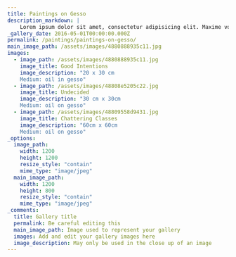 ```yaml
---
title: Paintings on Gesso
description_markdown: |
    Lorem ipsum dolor sit amet, consectetur adipisicing elit. Maxime voluptate, dicta ex incidunt harum id vitae itaque alias voluptates pariatur! Aliquid expedita rerum autem vel est pariatur, quibusdam consectetur, aliquam!
_gallery_date: 2016-05-01T00:00:00.000Z
permalink: /paintings/paintings-on-gesso/
main_image_path: /assets/images/4880888935c11.jpg
images:
  - image_path: /assets/images/4880888935c11.jpg
    image_title: Good Intentions
    image_description: "20 x 30 cm
    Medium: oil in gesso"
  - image_path: /assets/images/48808e5205c22.jpg
    image_title: Undecided
    image_description: "30 cm x 30cm
    Medium: oil on gesso"
  - image_path: /assets/images/48809558d9431.jpg
    image_title: Chattering Classes
    image_description: "60cm x 60cm
    Medium: oil on gesso"
_options:
  image_path:
    width: 1200
    height: 1200
    resize_style: "contain"
    mime_type: "image/jpeg"
  main_image_path:
    width: 1200
    height: 800
    resize_style: "contain"
    mime_type: "image/jpeg"
_comments:
  title: Gallery title
  permalink: Be careful editing this
  main_image_path: Image used to represent your gallery
  images: Add and edit your gallery images here
  image_description: May only be used in the close up of an image
---
```

